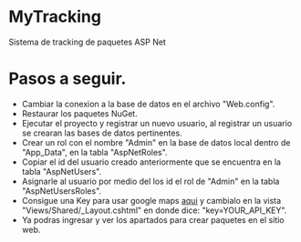 # MyTracking
Sistema de tracking de paquetes ASP Net

# Pasos a seguir.
- Cambiar la conexion a la base de datos en el archivo "Web.config".
- Restaurar los paquetes NuGet.
- Ejecutar el proyecto y registrar un nuevo usuario, al registrar un usuario se crearan las bases de datos pertinentes.
- Crear un rol con el nombre "Admin" en la base de datos local dentro de "App_Data", en la tabla "AspNetRoles".
- Copiar el id del usuario creado anteriormente que se encuentra en la tabla "AspNetUsers".
- Asignarle al usuario por medio del los id el rol de "Admin" en la tabla "AspNetUsersRoles".
- Consigue una Key para usar google maps [aqui](https://developers.google.com/maps/documentation/javascript/get-api-key?hl=ES) y cambialo en la vista "Views/Shared/_Layout.cshtml" en donde dice: "key=YOUR_API_KEY".
- Ya podras ingresar y ver los apartados para crear paquetes en el sitio web.
